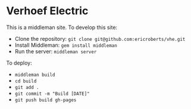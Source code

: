 # Verhoef Electric

This is a middleman site. To develop this site:

- Clone the repository: `git clone git@github.com:ericroberts/vhe.git`
- Install Middleman: `gem install middleman`
- Run the server: `middleman server`

To deploy:

- `middleman build`
- `cd build`
- `git add .`
- `git commit -m "Build [DATE]"`
- `git push build gh-pages`
